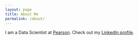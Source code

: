 ```yaml
---
layout: page
title: About Me
permalink: /about/
---
```


I am a Data Scientist at [Pearson](https://www.pearson.com/uk/). Check out my [LinkedIn profile](https://www.linkedin.com/in/suja-venkataramani). 




